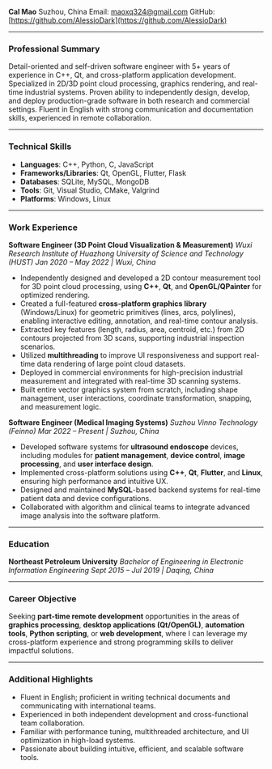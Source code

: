 **Cal Mao**
Suzhou, China
Email: [maoxq324@gmail.com](mailto:maoxq324@gmail.com)
GitHub: [https://github.com/AlessioDark](https://github.com/AlessioDark)

---

### **Professional Summary**

Detail-oriented and self-driven software engineer with 5+ years of experience in C++, Qt, and cross-platform application development. Specialized in 2D/3D point cloud processing, graphics rendering, and real-time industrial systems. Proven ability to independently design, develop, and deploy production-grade software in both research and commercial settings. Fluent in English with strong communication and documentation skills, experienced in remote collaboration.

---

### **Technical Skills**

* **Languages**: C++, Python, C, JavaScript
* **Frameworks/Libraries**: Qt, OpenGL, Flutter, Flask
* **Databases**: SQLite, MySQL, MongoDB
* **Tools**: Git, Visual Studio, CMake, Valgrind
* **Platforms**: Windows, Linux

---

### **Work Experience**

**Software Engineer (3D Point Cloud Visualization & Measurement)**
*Wuxi Research Institute of Huazhong University of Science and Technology (HUST)*
*Jan 2020 – May 2022 | Wuxi, China*

* Independently designed and developed a 2D contour measurement tool for 3D point cloud processing, using **C++**, **Qt**, and **OpenGL/QPainter** for optimized rendering.
* Created a full-featured **cross-platform graphics library** (Windows/Linux) for geometric primitives (lines, arcs, polylines), enabling interactive editing, annotation, and real-time contour analysis.
* Extracted key features (length, radius, area, centroid, etc.) from 2D contours projected from 3D scans, supporting industrial inspection scenarios.
* Utilized **multithreading** to improve UI responsiveness and support real-time data rendering of large point cloud datasets.
* Deployed in commercial environments for high-precision industrial measurement and integrated with real-time 3D scanning systems.
* Built entire vector graphics system from scratch, including shape management, user interactions, coordinate transformation, snapping, and measurement logic.

**Software Engineer (Medical Imaging Systems)**
*Suzhou Vinno Technology (Feinno)*
*Mar 2022 – Present | Suzhou, China*

* Developed software systems for **ultrasound endoscope** devices, including modules for **patient management**, **device control**, **image processing**, and **user interface design**.
* Implemented cross-platform solutions using **C++**, **Qt**, **Flutter**, and **Linux**, ensuring high performance and intuitive UX.
* Designed and maintained **MySQL**-based backend systems for real-time patient data and device configurations.
* Collaborated with algorithm and clinical teams to integrate advanced image analysis into the software platform.

---

### **Education**

**Northeast Petroleum University**
*Bachelor of Engineering in Electronic Information Engineering*
*Sept 2015 – Jul 2019 | Daqing, China*

---

### **Career Objective**

Seeking **part-time remote development** opportunities in the areas of **graphics processing**, **desktop applications (Qt/OpenGL)**, **automation tools**, **Python scripting**, or **web development**, where I can leverage my cross-platform experience and strong programming skills to deliver impactful solutions.

---

### **Additional Highlights**

* Fluent in English; proficient in writing technical documents and communicating with international teams.
* Experienced in both independent development and cross-functional team collaboration.
* Familiar with performance tuning, multithreaded architecture, and UI optimization in high-load systems.
* Passionate about building intuitive, efficient, and scalable software tools.


